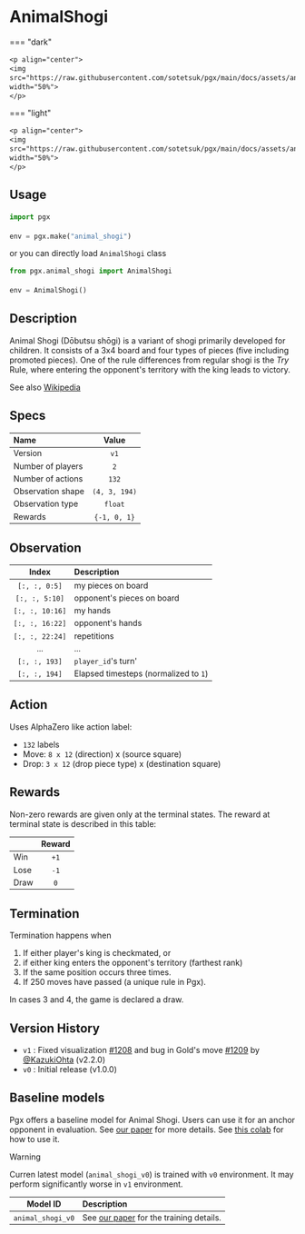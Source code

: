 # AnimalShogi

=== "dark" 

    <p align="center">
    <img src="https://raw.githubusercontent.com/sotetsuk/pgx/main/docs/assets/animal_shogi_dark.gif" width="50%">
    </p>

=== "light" 

    <p align="center">
    <img src="https://raw.githubusercontent.com/sotetsuk/pgx/main/docs/assets/animal_shogi_light.gif" width="50%">
    </p>


## Usage

```py
import pgx

env = pgx.make("animal_shogi")
```

or you can directly load `AnimalShogi` class

```py
from pgx.animal_shogi import AnimalShogi

env = AnimalShogi()
```

## Description

Animal Shogi (Dōbutsu shōgi) is a variant of shogi primarily developed for children. It consists of a 3x4 board and four types of pieces (five including promoted pieces). One of the rule differences from regular shogi is the *Try* Rule, where entering the opponent's territory with the king leads to victory.

See also [Wikipedia](https://en.wikipedia.org/wiki/D%C5%8Dbutsu_sh%C5%8Dgi)

## Specs

| Name | Value |
|:---|:----:|
| Version | `v1` |
| Number of players | `2` |
| Number of actions | `132` |
| Observation shape | `(4, 3, 194)` |
| Observation type | `float` |
| Rewards | `{-1, 0, 1}` |

## Observation


| Index | Description |
|:---:|:----|
| `[:, :, 0:5]` | my pieces on board |
| `[:, :, 5:10]` | opponent's pieces on board |
| `[:, :, 10:16]` | my hands |
| `[:, :, 16:22]` | opponent's hands |
| `[:, :, 22:24]` | repetitions |
| ... | ... |
| `[:, :, 193]` | `player_id`'s turn' |
| `[:, :, 194]` | Elapsed timesteps (normalized to `1`) |


## Action

Uses AlphaZero like action label:

- `132` labels
- Move: `8 x 12` (direction) x (source square)
- Drop: `3 x 12` (drop piece type) x (destination square)

## Rewards
Non-zero rewards are given only at the terminal states.
The reward at terminal state is described in this table:

| | Reward |
|:---|:----:|
| Win | `+1` |
| Lose | `-1` |
| Draw | `0` |

## Termination

Termination happens when 

1. If either player's king is checkmated, or
2. if either king enters the opponent's territory (farthest rank)
3. If the same position occurs three times.
4. If 250 moves have passed (a unique rule in Pgx).

In cases 3 and 4, the game is declared a draw.

## Version History

- `v1` : Fixed visualization [#1208](https://github.com/sotetsuk/pgx/pull/1208) and bug in Gold's move [#1209](https://github.com/sotetsuk/pgx/pull/1209) by [@KazukiOhta](https://github.com/KazukiOhta) (v2.2.0)
- `v0` : Initial release (v1.0.0)

## Baseline models

Pgx offers a baseline model for Animal Shogi. Users can use it for an anchor opponent in evaluation.
See [our paper](https://arxiv.org/abs/2303.17503) for more details. See [this colab](https://colab.research.google.com/github/sotetsuk/pgx/blob/main/colab/baselines.ipynb) for how to use it.

> [!WARNING]
> Curren latest model (`animal_shogi_v0`) is trained with `v0` environment. It may perform significantly worse in `v1` environment.

| Model ID | Description |
|:---:|:----|
| `animal_shogi_v0`| See [our paper](https://arxiv.org/abs/2303.17503) for the training details. |